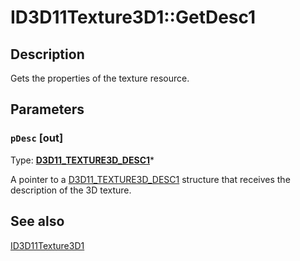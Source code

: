 # ID3D11Texture3D1::GetDesc1

## Description

Gets the properties of the texture resource.

## Parameters

### `pDesc` [out]

Type: **[D3D11_TEXTURE3D_DESC1](https://learn.microsoft.com/windows/desktop/api/d3d11_3/ns-d3d11_3-cd3d11_texture3d_desc1)***

A pointer to a [D3D11_TEXTURE3D_DESC1](https://learn.microsoft.com/windows/desktop/api/d3d11_3/ns-d3d11_3-cd3d11_texture3d_desc1) structure that receives the description of the 3D texture.

## See also

[ID3D11Texture3D1](https://learn.microsoft.com/windows/desktop/api/d3d11_3/nn-d3d11_3-id3d11texture3d1)